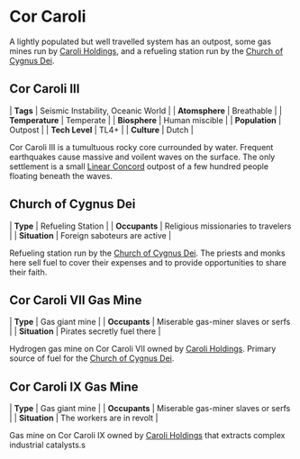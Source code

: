 # Cor Caroli

A lightly populated but well travelled system has an outpost, some gas mines run by [Caroli Holdings](/factions/caroli-holdings), and a refueling station run by the [Church of Cygnus Dei](/factions/church-of-cygnus-dei).

## Cor Caroli III

| **Tags**        | Seismic Instability, Oceanic World |
| **Atomsphere**  | Breathable                         |
| **Temperature** | Temperate                          |
| **Biosphere**   | Human miscible                     |
| **Population**  | Outpost                            |
| **Tech Level**  | TL4+                               |
| **Culture**     | Dutch                              |

Cor Caroli III is a tumultuous rocky core currounded by water. Frequent earthquakes cause massive and voilent waves on the surface. The only settlement is a small [Linear Concord](/factions/linear-concord) outpost of a few hundred people floating beneath the waves.

## Church of Cygnus Dei

| **Type**      | Refueling Station                   |
| **Occupants** | Religious missionaries to travelers |
| **Situation** | Foreign saboteurs are active        |

Refueling station run by the [Church of Cygnus Dei](/factions/church-of-cygnus-dei). The priests and monks here sell fuel to cover their expenses and to provide opportunities to share their faith.

## Cor Caroli VII Gas Mine

| **Type**      | Gas giant mine                      |
| **Occupants** | Miserable gas-miner slaves or serfs |
| **Situation** | Pirates secretly fuel there         |

Hydrogen gas mine on Cor Caroli VII owned by [Caroli Holdings](/factions/caroli-holdings). Primary source of fuel for the [Church of Cygnus Dei](/factions/church-of-cygnus-dei).

## Cor Caroli IX Gas Mine

| **Type**      | Gas giant mine                      |
| **Occupants** | Miserable gas-miner slaves or serfs |
| **Situation** | The workers are in revolt           |

Gas mine on Cor Caroli IX owned by [Caroli Holdings](/factions/caroli-holdings) that extracts complex industrial catalysts.s
